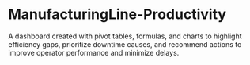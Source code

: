 # ManufacturingLine-Productivity
A dashboard created with pivot tables, formulas, and charts to highlight efficiency gaps, prioritize downtime causes, and recommend actions to improve operator performance and minimize delays.

